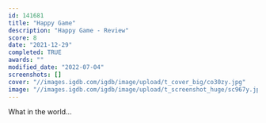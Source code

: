 ```yaml
---
id: 141681
title: "Happy Game"
description: "Happy Game - Review"
score: 8
date: "2021-12-29"
completed: TRUE
awards: ""
modified_date: "2022-07-04"
screenshots: []
cover: "//images.igdb.com/igdb/image/upload/t_cover_big/co30zy.jpg"
image: "//images.igdb.com/igdb/image/upload/t_screenshot_huge/sc967y.jpg"
---
```

What in the world...